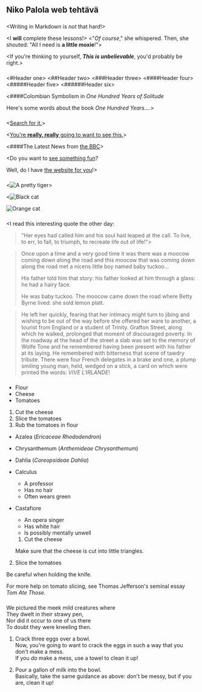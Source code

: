 ## Niko Palola web tehtävä

### <Italics and Bold>

<Writing in Markdown is *not* that hard!>

<I **will** complete these lessons!>
<"*Of course*," she whispered. Then, she shouted: "All I need is **a little moxie**!">

<If you're thinking to yourself, **_This is unbelievable_**, you'd probably be right.>

### <Headers>

<#Header one>
<##Header two>
<###Header three>
<####Header four>
<#####Header five>
<######Header six>

<####Colombian Symbolism in *One Hundred Years of Solitude*

Here's some words about the book _One Hundred Years..._.>

### <Links>

<[Search for it.](www.google.com)>

<[You're **really, really** going to want to see this.](www.dailykitten.com)>

<####The Latest News from [the BBC](www.bbc.com/news)>

<Do you want to [see something fun](www.zombo.com)?

Well, do I have [the website for you](www.stumbleupon.com)!>

### <Images>

<![A pretty tiger](https://upload.wikimedia.org/wikipedia/commons/5/56/Tiger.50.jpg)>

<![Black cat][Black]

![Orange cat][Orange]

[Black]: https://upload.wikimedia.org/wikipedia/commons/a/a3/81_INF_DIV_SSI.jpg

[Orange]: http://icons.iconarchive.com/icons/google/noto-emoji-animals-nature/256/22221-cat-icon.png>

### <Blockquotes>

<I read this interesting quote the other day:

> "Her eyes had called him and his soul had leaped at the call. To live, to err, to fall, to triumph, to recreate life out of life!">

> Once upon a time and a very good time it was there was a moocow coming down along the road and this moocow that was coming down along the road met a nicens little boy named baby tuckoo...
>
> His father told him that story: his father looked at him through a glass: he had a hairy face.
>
> He was baby tuckoo. The moocow came down the road where Betty Byrne lived: she sold lemon platt.

> He left her quickly, fearing that her intimacy might turn to jibing and wishing to be out of the way before she offered her ware to another, a tourist from England or a student of Trinity. Grafton Street, along which he walked, prolonged that moment of discouraged poverty. In the roadway at the head of the street a slab was set to the memory of Wolfe Tone and he remembered having been present with his father at its laying. He remembered with bitterness that scene of tawdry tribute. There were four French delegates in a brake and one, a plump smiling young man, held, wedged on a stick, a card on which were printed the words: *VIVE L'IRLANDE*!

### <Lists>

* Flour
* Cheese
* Tomatoes

1. Cut the cheese
2. Slice the tomatoes
3. Rub the tomatoes in flour

* Azalea (*Ericaceae Rhododendron*)
* Chrysanthemum (*Anthemideae Chrysanthemum*)
* Dahlia (*Coreopsideae Dahlia*)

* Calculus
  * A professor
  * Has no hair
  * Often wears green
* Castafiore
    * An opera singer
    * Has white hair
    * Is possibly mentally unwell

    1. Cut the cheese

  Make sure that the cheese is cut into little triangles.

2. Slice the tomatoes

  Be careful when holding the knife.
  
  For more help on tomato slicing, see Thomas Jefferson's seminal essay _Tom Ate Those_.

### <Paragraphs>

We pictured the meek mild creatures where  
They dwelt in their strawy pen,  
Nor did it occur to one of us there  
To doubt they were kneeling then.  

1. Crack three eggs over a bowl.  
Now, you're going to want to crack the eggs in such a way that you don't make a mess.  
If you _do_ make a mess, use a towel to clean it up!

2. Pour a gallon of milk into the bowl.  
Basically, take the same guidance as above: don't be messy, but if you are, clean it up!
